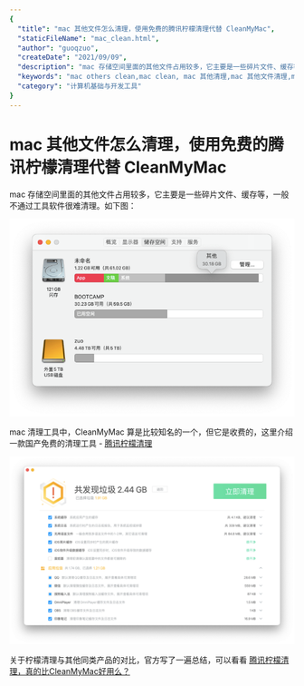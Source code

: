 ```yaml
---
{
  "title": "mac 其他文件怎么清理，使用免费的腾讯柠檬清理代替 CleanMyMac",
  "staticFileName": "mac_clean.html",
  "author": "guoqzuo",
  "createDate": "2021/09/09",
  "description": "mac 存储空间里面的其他文件占用较多，它主要是一些碎片文件、缓存等，一般不通过工具软件很难清理。如下图：mac 清理工具中，CleanMyMac 算是比较知名的一个，但它是收费的，这里介绍一款国产免费的清理工具 - 腾讯柠檬清理，关于柠檬清理与其他同类产品的对比，官方写了一遍总结，可以看看",
  "keywords": "mac others clean,mac clean, mac 其他清理,mac 其他文件清理,mac 其他文件怎么清理,mac 垃圾清理软件",
  "category": "计算机基础与开发工具"
}
---
```

# mac 其他文件怎么清理，使用免费的腾讯柠檬清理代替 CleanMyMac

mac 存储空间里面的其他文件占用较多，它主要是一些碎片文件、缓存等，一般不通过工具软件很难清理。如下图：

![macos_disk_other.png](../../../images/blog/others/macos_disk_other.png)

mac 清理工具中，CleanMyMac 算是比较知名的一个，但它是收费的，这里介绍一款国产免费的清理工具 - [腾讯柠檬清理](https://lemon.qq.com/)

![ningmeng_clear.png.png](../../../images/blog/others/ningmeng_clear.png)

关于柠檬清理与其他同类产品的对比，官方写了一遍总结，可以看看 [腾讯柠檬清理，真的比CleanMyMac好用么？](https://lemon.qq.com/blog/articles/004-lemon-vs-cleanmymac.html)